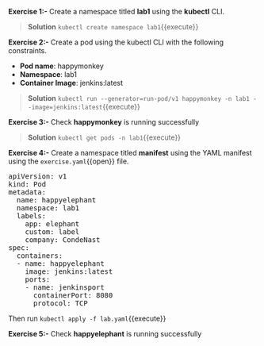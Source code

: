 
**Exercise 1:-**
Create a namespace titled **lab1** using the **kubectl** CLI.

>**Solution**
`kubectl create namespace lab1`{{execute}}

**Exercise 2:-** Create a pod using the kubectl CLI with the following constraints.

* **Pod name**: happymonkey
* **Namespace**: lab1
* **Container Image**: jenkins:latest

>**Solution**
>`kubectl run --generator=run-pod/v1 happymonkey -n lab1 --image=jenkins:latest`{{execute}}

**Exercise 3:-**
Check **happymonkey** is running successfully
>**Solution**
`kubectl get pods -n lab1`{{execute}}

**Exercise 4:-**
Create a namespace titled **manifest** using the YAML manifest using the `exercise.yaml`{{open}} file.

<pre class="file"
data-filename="lab.yaml"
data-target="replace">
apiVersion: v1
kind: Pod
metadata:
  name: happyelephant
  namespace: lab1
  labels: 
    app: elephant
    custom: label
    company: CondeNast   
spec:
  containers:
  - name: happyelephant
    image: jenkins:latest
    ports:
    - name: jenkinsport
      containerPort: 8080
      protocol: TCP</pre>
  
Then run `kubectl apply -f lab.yaml`{{execute}}

**Exercise 5:-** Check **happyelephant** is running successfully